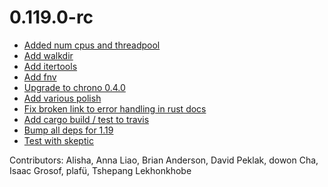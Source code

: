 # 0.119.0-rc

- [Added num cpus and threadpool](https://github.com/brson/stdx/pull/41)
- [Add walkdir](https://github.com/brson/stdx/pull/43)
- [Add itertools](https://github.com/brson/stdx/pull/40)
- [Add fnv](https://github.com/brson/stdx/pull/38)
- [Upgrade to chrono 0.4.0](https://github.com/brson/stdx/pull/47)
- [Add various polish](https://github.com/brson/stdx/pull/49)
- [Fix broken link to error handling in rust docs](https://github.com/brson/stdx/pull/52)
- [Add cargo build / test to travis](https://github.com/brson/stdx/pull/56)
- [Bump all deps for 1.19](https://github.com/brson/stdx/pull/57)
- [Test with skeptic](https://github.com/brson/stdx/pull/58)

Contributors: Alisha, Anna Liao, Brian Anderson, David Peklak, dowon
Cha, Isaac Grosof, plafü, Tshepang Lekhonkhobe

